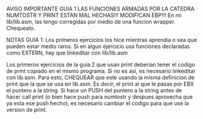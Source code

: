 AVISO IMPORTANTE GUIA 1
LAS FUNCIONES ARMADAS POR LA CATEDRA NUMTOSTR Y PRINT ESTAN MAL HECHAS!!! MODIFICAN EBP!!!
En mi lib/lib.asm, las tengo corregidas por medio de una funcion wrapper. Chequealo.

NOTAS GUIA 1:
Los primeros ejercicios los hice mientras aprendia o sea que pueden estar medio raros.
Si en algun ejercicio usa funciones declaradas como EXTERN, hay que linkeditar con lib/lib.asm

Los primeros ejercicios de la guia 2 que usan print deberian tener el codigo de print copiado en el mismo programa.
Si no es asi, es necesario linkeditar con lib.asm. Para esto, CHEQUEAR que este usando la misma definicion de print
que la que se usa en lib.asm. Es decir, el print al que le pasas por EBX el puntero a la string. Si hace un PUSH del
puntero a la string antes de hacer call print (o bien hace push para numtostr y despues aprovecha que ya esta ese push hecho),
es necesario cambiar el codigo para que use la version de print.
